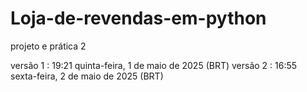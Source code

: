 # Loja-de-revendas-em-python
projeto e prática 2 

versão 1 : 19:21 quinta-feira, 1 de maio de 2025 (BRT) 
versão 2 : 16:55 sexta-feira, 2 de maio de 2025 (BRT) 
